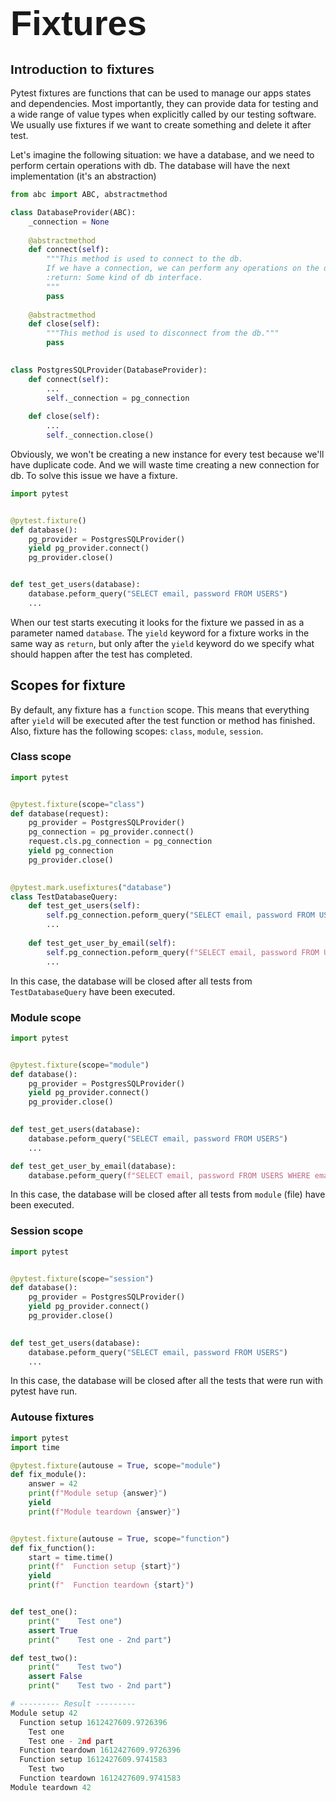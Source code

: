 # <span style="font-family:Helvetica; font-size:2em;">Fixtures</span>

## <span style="font-family:Helvetica; font-size:1em">Introduction to fixtures</span>
Pytest fixtures are functions that can be used to manage our apps states and dependencies. Most importantly, they can provide data for testing and a wide range of value types when explicitly called by our testing software.
We usually use fixtures if we want to create something and delete it after test.

Let's imagine the following situation: we have a database, and we need to perform certain operations with db.
The database will have the next implementation (it's an abstraction)
```python
from abc import ABC, abstractmethod

class DatabaseProvider(ABC):
    _connection = None
    
    @abstractmethod
    def connect(self):
        """This method is used to connect to the db.
        If we have a connection, we can perform any operations on the db.
        :return: Some kind of db interface.
        """
        pass
    
    @abstractmethod
    def close(self):
        """This method is used to disconnect from the db."""
        pass
    

class PostgresSQLProvider(DatabaseProvider):
    def connect(self):
        ...
        self._connection = pg_connection
    
    def close(self):
        ...
        self._connection.close()
```
Obviously, we won't be creating a new instance for every test because we'll have duplicate code. And we will waste time creating a new connection for db.
To solve this issue we have a fixture.

```python
import pytest


@pytest.fixture()
def database():
    pg_provider = PostgresSQLProvider()
    yield pg_provider.connect() 
    pg_provider.close()


def test_get_users(database):
    database.peform_query("SELECT email, password FROM USERS")
    ...
```
When our test starts executing it looks for the fixture we passed in as a parameter named `database`.
The `yield` keyword for a fixture works in the same way as `return`, but only after the `yield` keyword do we specify what should happen after the test has completed.
## Scopes for fixture
By default, any fixture has a `function` scope. This means that everything after `yield` will be executed after the test function or method has finished.
Also, fixture has the following scopes: `class`, `module`, `session`.

### Class scope
```python
import pytest


@pytest.fixture(scope="class")
def database(request):
    pg_provider = PostgresSQLProvider()
    pg_connection = pg_provider.connect()
    request.cls.pg_connection = pg_connection
    yield pg_connection
    pg_provider.close()
    

@pytest.mark.usefixtures("database")
class TestDatabaseQuery:
    def test_get_users(self):
        self.pg_connection.peform_query("SELECT email, password FROM USERS")
        ...
    
    def test_get_user_by_email(self):
        self.pg_connection.peform_query(f"SELECT email, password FROM USERS WHERE email='user1@gmail.com'")
        ...
```
In this case, the database will be closed after all tests from `TestDatabaseQuery` have been executed.
### Module scope
```python
import pytest


@pytest.fixture(scope="module")
def database():
    pg_provider = PostgresSQLProvider()
    yield pg_provider.connect()
    pg_provider.close()

    
def test_get_users(database):
    database.peform_query("SELECT email, password FROM USERS")
    ...

def test_get_user_by_email(database):
    database.peform_query(f"SELECT email, password FROM USERS WHERE email='user1@gmail.com'")

```
In this case, the database will be closed after all tests from `module` (file) have been executed.
### Session scope
```python
import pytest


@pytest.fixture(scope="session")
def database():
    pg_provider = PostgresSQLProvider()
    yield pg_provider.connect()
    pg_provider.close()

    
def test_get_users(database):
    database.peform_query("SELECT email, password FROM USERS")
    ... 
```
In this case, the database will be closed after all the tests that were run with pytest have run.
### Autouse fixtures
```python
import pytest
import time

@pytest.fixture(autouse = True, scope="module")
def fix_module():
    answer = 42
    print(f"Module setup {answer}")
    yield
    print(f"Module teardown {answer}")


@pytest.fixture(autouse = True, scope="function")
def fix_function():
    start = time.time()
    print(f"  Function setup {start}")
    yield
    print(f"  Function teardown {start}")


def test_one():
    print("    Test one")
    assert True
    print("    Test one - 2nd part")

def test_two():
    print("    Test two")
    assert False
    print("    Test two - 2nd part")

# --------- Result ---------
Module setup 42
  Function setup 1612427609.9726396
    Test one
    Test one - 2nd part
  Function teardown 1612427609.9726396
  Function setup 1612427609.9741583
    Test two
  Function teardown 1612427609.9741583
Module teardown 42
```

